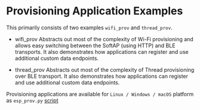 # Provisioning Application Examples

This primarily consists of two examples `wifi_prov` and `thread_prov`.

* wifi_prov
    Abstracts out most of the complexity of Wi-Fi provisioning and allows easy switching between the SoftAP (using HTTP) and BLE transports. It also demonstrates how applications can register and use additional custom data endpoints.

* thread_prov
    Abstracts out most of the complexity of Thread provisioning over BLE transport. It also demonstrates how applications can register and use additional custom data endpoints.

Provisioning applications are available for `Linux / Windows / macOS` platform as `esp_prov.py` [script](../tool/esp_prov/esp_prov.py)
